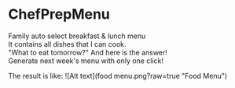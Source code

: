 # ChefPrepMenu
Family auto select breakfast &amp; lunch menu   
It contains all dishes that I can cook.  
"What to eat tomorrow?" And here is the answer!  
Generate next week's menu with only one click!   

The result is like:
![Alt text](food menu.png?raw=true "Food Menu")


